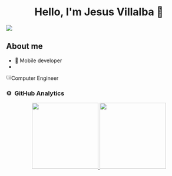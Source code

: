 <div align="center">
<h1 align="center">Hello, I'm Jesus Villalba 👋</h1>
</div>
<img src="https://i.imgur.com/RAOKV6Z.png">


## About me


- 📲 Mobile developer
- <!-- computer-speaker icon by Free Icons (https://free-icons.github.io/free-icons/) -->
<svg xmlns="http://www.w3.org/2000/svg" height="1em" fill="currentColor" viewBox="0 0 512 512">
  <path
    d="M 230.4 128 L 64 128 L 230.4 128 L 64 128 Q 52 128.8 51.2 140.8 L 51.2 320 L 51.2 320 Q 52 332 64 332.8 L 230.4 332.8 L 230.4 332.8 L 230.4 320 L 230.4 320 L 64 320 L 64 320 L 64 140.8 L 64 140.8 L 230.4 140.8 L 230.4 140.8 L 230.4 128 L 230.4 128 Z M 230.4 371.2 L 51.2 371.2 L 230.4 371.2 L 51.2 371.2 Q 35.2 370.4 24 360 Q 13.6 348.8 12.8 332.8 L 12.8 128 L 12.8 128 Q 13.6 112 24 100.8 Q 35.2 90.4 51.2 89.6 L 240.8 89.6 L 240.8 89.6 Q 244.8 82.4 249.6 76.8 L 51.2 76.8 L 51.2 76.8 Q 29.6 77.6 15.2 92 Q 0.8 106.4 0 128 L 0 332.8 L 0 332.8 Q 0.8 354.4 15.2 368.8 Q 29.6 383.2 51.2 384 L 230.4 384 L 230.4 384 L 230.4 371.2 L 230.4 371.2 Z M 240.8 422.4 L 83.2 422.4 L 240.8 422.4 L 83.2 422.4 Q 77.6 423.2 76.8 428.8 Q 77.6 434.4 83.2 435.2 L 249.6 435.2 L 249.6 435.2 Q 244.8 429.6 240.8 422.4 L 240.8 422.4 Z M 460.8 89.6 Q 476.8 90.4 488 100.8 L 488 100.8 L 488 100.8 Q 498.4 112 499.2 128 L 499.2 384 L 499.2 384 Q 498.4 400 488 411.2 Q 476.8 421.6 460.8 422.4 L 307.2 422.4 L 307.2 422.4 Q 291.2 421.6 280 411.2 Q 269.6 400 268.8 384 L 268.8 128 L 268.8 128 Q 269.6 112 280 100.8 Q 291.2 90.4 307.2 89.6 L 460.8 89.6 L 460.8 89.6 Z M 307.2 76.8 Q 285.6 77.6 271.2 92 L 271.2 92 L 271.2 92 Q 256.8 106.4 256 128 L 256 384 L 256 384 Q 256.8 405.6 271.2 420 Q 285.6 434.4 307.2 435.2 L 460.8 435.2 L 460.8 435.2 Q 482.4 434.4 496.8 420 Q 511.2 405.6 512 384 L 512 128 L 512 128 Q 511.2 106.4 496.8 92 Q 482.4 77.6 460.8 76.8 L 307.2 76.8 L 307.2 76.8 Z M 384 371.2 Q 348 370.4 328.8 339.2 Q 311.2 307.2 328.8 275.2 Q 348 244 384 243.2 Q 420 244 439.2 275.2 Q 456.8 307.2 439.2 339.2 Q 420 370.4 384 371.2 L 384 371.2 Z M 307.2 307.2 Q 307.2 328 317.6 345.6 L 317.6 345.6 L 317.6 345.6 Q 328 363.2 345.6 373.6 Q 364 384 384 384 Q 404 384 422.4 373.6 Q 440 363.2 450.4 345.6 Q 460.8 328 460.8 307.2 Q 460.8 286.4 450.4 268.8 Q 440 251.2 422.4 240.8 Q 404 230.4 384 230.4 Q 364 230.4 345.6 240.8 Q 328 251.2 317.6 268.8 Q 307.2 286.4 307.2 307.2 L 307.2 307.2 Z M 396.8 153.6 Q 396 165.6 384 166.4 Q 372 165.6 371.2 153.6 Q 372 141.6 384 140.8 Q 396 141.6 396.8 153.6 L 396.8 153.6 Z M 384 128 Q 372.8 128 365.6 135.2 L 365.6 135.2 L 365.6 135.2 Q 358.4 142.4 358.4 153.6 Q 358.4 164.8 365.6 172 Q 372.8 179.2 384 179.2 Q 395.2 179.2 402.4 172 Q 409.6 164.8 409.6 153.6 Q 409.6 142.4 402.4 135.2 Q 395.2 128 384 128 L 384 128 Z M 384 320 Q 372 319.2 371.2 307.2 Q 372 295.2 384 294.4 Q 396 295.2 396.8 307.2 Q 396 319.2 384 320 L 384 320 Z M 358.4 307.2 Q 358.4 318.4 365.6 325.6 L 365.6 325.6 L 365.6 325.6 Q 372.8 332.8 384 332.8 Q 395.2 332.8 402.4 325.6 Q 409.6 318.4 409.6 307.2 Q 409.6 296 402.4 288.8 Q 395.2 281.6 384 281.6 Q 372.8 281.6 365.6 288.8 Q 358.4 296 358.4 307.2 L 358.4 307.2 Z"
  />
</svg>Computer Engineer

### ⚙️ &nbsp;GitHub Analytics

<p align="center">
<a href="https://github.com/Jesusavvillalba">
  <img height="180em" src="https://github-readme-stats-eight-theta.vercel.app/api?username=Jesusavvillalba&show_icons=true&theme=algolia&include_all_commits=true&count_private=true"/>
  <img height="180em" src="https://github-readme-stats-eight-theta.vercel.app/api/top-langs/?username=Jesusavvillalba&layout=compact&langs_count=8&theme=algolia"/>
</a>
</p>

